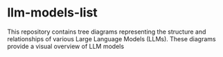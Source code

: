 # llm-models-list
This repository contains tree diagrams representing the structure and relationships of various Large Language Models (LLMs). These diagrams provide a visual overview of LLM models
